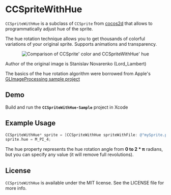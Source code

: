# CCSpriteWithHue

`CCSpriteWithHue` is a subclass of `CCSprite` from [cocos2d](https://github.com/cocos2d/cocos2d-iphone) that allows to programmatically adjust hue of the sprite.
 
The hue rotation technique allows you to get thousands of colorful variations of your original sprite. Supports animations and transparency.

<p align="center">
  <img src="https://raw.github.com/alex314/blob_files/master/images/CCSpriteWithHueExample.png" alt="Comparison of CCSprite' color and CCSpriteWithHue' hue"/>
</p>
Author of the original image is Stanislav Novarenko (Lord_Lambert)

The basics of the hue rotation algorithm were borrowed from Apple's [GLImageProcessing sample project](https://developer.apple.com/library/ios/samplecode/GLImageProcessing/Introduction/Intro.html)

## Demo

Build and run the __`CCSpriteWithHue-Sample`__ project in Xcode

## Example Usage

``` objective-c
CCSpriteWithHue* sprite = [CCSpriteWithHue spriteWithFile: @"mySprite.png"];
sprite.hue = M_PI_4;
```

The hue property represents the hue rotation angle from __0 to 2 * π__ radians, but you can specify any value (it will remove full revolutions).

## License

`CCSpriteWithHue` is available under the MIT license. See the LICENSE file for more info.
